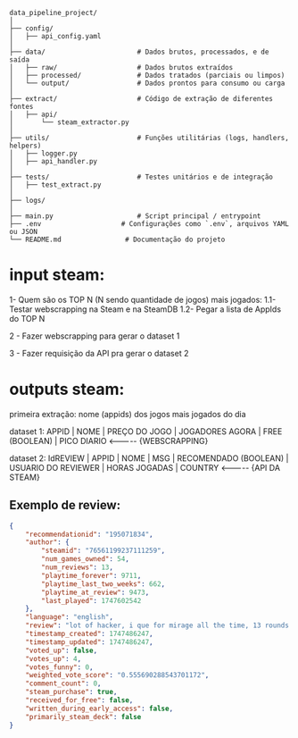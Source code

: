 ```
data_pipeline_project/
│
├── config/                    
│   ├── api_config.yaml
│
├── data/                       # Dados brutos, processados, e de saída
│   ├── raw/                    # Dados brutos extraídos
│   ├── processed/              # Dados tratados (parciais ou limpos)
│   └── output/                 # Dados prontos para consumo ou carga
│
├── extract/                    # Código de extração de diferentes fontes
│   ├── api/
│       └── steam_extractor.py
│
├── utils/                      # Funções utilitárias (logs, handlers, helpers)
│   ├── logger.py
│   ├── api_handler.py
│
├── tests/                      # Testes unitários e de integração
│   ├── test_extract.py
│
├── logs/
│
├── main.py                     # Script principal / entrypoint
├── .env                    # Configurações como `.env`, arquivos YAML ou JSON
└── README.md                # Documentação do projeto
```


# input steam:

1- Quem são os TOP N (N sendo quantidade de jogos) mais jogados:
    1.1- Testar webscrapping na Steam e na SteamDB
    1.2- Pegar a lista de AppIds do TOP N

2 - Fazer webscrapping para gerar o dataset 1

3 - Fazer requisição da API pra gerar o dataset 2 

# outputs steam:

primeira extração:
nome (appids) dos jogos mais jogados do dia


dataset 1:
APPID | NOME | PREÇO DO JOGO | JOGADORES AGORA | FREE (BOOLEAN) |  PICO DIARIO <----- {WEBSCRAPPING}

dataset 2:
IdREVIEW | APPID | NOME | MSG | RECOMENDADO (BOOLEAN) | USUARIO DO REVIEWER | HORAS JOGADAS | COUNTRY <----- {API DA STEAM}



## Exemplo de review:
```json
{
    "recommendationid": "195071834",
    "author": {
        "steamid": "76561199237111259",
        "num_games_owned": 54,
        "num_reviews": 13,
        "playtime_forever": 9711,
        "playtime_last_two_weeks": 662,
        "playtime_at_review": 9473,
        "last_played": 1747602542
    },
    "language": "english",
    "review": "lot of hacker, i que for mirage all the time, 13 rounds in a row i play against hackers, i can't take it enymore. VAC is the biggest ********",
    "timestamp_created": 1747486247,
    "timestamp_updated": 1747486247,
    "voted_up": false,
    "votes_up": 4,
    "votes_funny": 0,
    "weighted_vote_score": "0.555690288543701172",
    "comment_count": 0,
    "steam_purchase": true,
    "received_for_free": false,
    "written_during_early_access": false,
    "primarily_steam_deck": false
}
```
